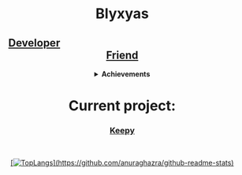 <div align="center">

<h1><b>Blyxyas</b></h1>
<h2><a href="https://youtu.be/dQw4w9WgXcQ">Developer</a>&emsp;&emsp;&emsp;&emsp;&emsp;&emsp;&emsp;&emsp;&emsp;&emsp;&emsp;&emsp;&emsp;&emsp;&emsp;&emsp;&emsp;<a href="https://youtu.be/0rd7erzIT8s">Friend</a></h2>
<details><summary><b>Achievements</b></summary>
<h6>...</h6>
</details>

<h1><b>Current project:</b></h1>
<h3><b><a href="https://github.com/Blyxyas/keepy">Keepy</b></h3>
<br>
  
  [![TopLangs](https://github-readme-stats.vercel.app/api/top-langs/?username=blyxyas&layout="compact")](https://github.com/anuraghazra/github-readme-stats)
  </div>
